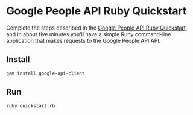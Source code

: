 # Google People API Ruby Quickstart

Complete the steps described in the [Google People API Ruby Quickstart](https://developers.google.com/people/quickstart/ruby), and in about five minutes you'll have a simple Ruby command-line application that makes requests to the Google People API API.

## Install

`gem install google-api-client`

## Run

`ruby quickstart.rb`

